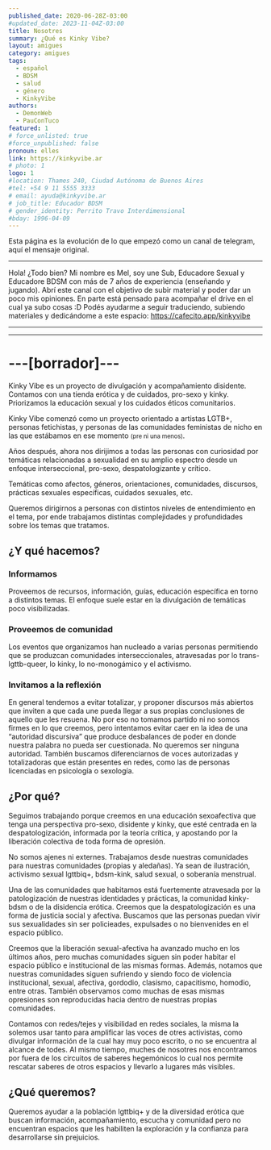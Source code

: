 ```yaml
---
published_date: 2020-06-28Z-03:00
#updated_date: 2023-11-04Z-03:00
title: Nosotres
summary: ¿Qué es Kinky Vibe?
layout: amigues
category: amigues
tags:
  - español
  - BDSM
  - salud
  - género
  - KinkyVibe
authors:
  - DemonWeb
  - PauConTuco
featured: 1
# force_unlisted: true
#force_unpublished: false
pronoun: elles
link: https://kinkyvibe.ar
# photo: 1
logo: 1
#location: Thames 240, Ciudad Autónoma de Buenos Aires
#tel: +54 9 11 5555 3333
# email: ayuda@kinkyvibe.ar
# job_title: Educador BDSM
# gender_identity: Perrito Travo Interdimensional
#bday: 1996-04-09
---
```


<script>
    import l from '$lib/posts/media/nosotres/1.png';
</script>

Esta página es la evolución de lo que empezó como un canal de telegram, aquí el mensaje original.

---

Hola! ¿Todo bien? Mi nombre es Mel, soy une Sub, Educadore Sexual y Educadore BDSM con más de 7 años de experiencia (enseñando y jugando). Abrí este canal con el objetivo de subir material y poder dar un poco mis opiniones. En parte está pensado para acompañar el drive en el cual ya subo cosas :D Podés ayudarme a seguir traduciendo, subiendo materiales y dedicándome a este espacio: https://cafecito.app/kinkyvibe

---

---

# ---[borrador]---

Kinky Vibe es un proyecto de divulgación y acompañamiento disidente.
Contamos con una tienda erótica y de cuidados, pro-sexo y kinky.
Priorizamos la educación sexual y los cuidados éticos comunitarios.

Kinky Vibe comenzó como un proyecto orientado a artistas LGTB+, personas fetichistas, y personas de las comunidades feministas de nicho en las que estábamos en ese momento <small>(pre ni una menos)</small>.

Años después, ahora nos dirijimos a todas las personas con curiosidad por temáticas relacionadas a sexualidad en su amplio espectro desde un enfoque interseccional, pro-sexo, despatologizante y crítico.

Temáticas como afectos, géneros, orientaciones, comunidades, discursos, prácticas sexuales específicas, cuidados sexuales, etc.

Queremos dirigirnos a personas con distintos niveles de entendimiento en el tema, por ende trabajamos distintas complejidades y profundidades sobre los temas que tratamos.

## ¿Y qué hacemos?

### Informamos

Proveemos de recursos, información, guías, educación específica en torno a distintos temas. El enfoque suele estar en la divulgación de temáticas poco visibilizadas.

### Proveemos de comunidad

Los eventos que organizamos han nucleado a varias personas permitiendo que se produzcan comunidades interseccionales, atravesadas por lo trans-lgttb-queer, lo kinky, lo no-monogámico y el activismo.

### Invitamos a la reflexión

En general tendemos a evitar totalizar, y proponer discursos más abiertos que inviten a que cada une pueda llegar a sus propias conclusiones de aquello que les resuena. No por eso no tomamos partido ni no somos firmes en lo que creemos, pero intentamos evitar caer en la idea de una “autoridad discursiva” que produce desbalances de poder en donde nuestra palabra no pueda ser cuestionada. No queremos ser ninguna autoridad. También buscamos diferenciarnos de voces autorizadas y totalizadoras que están presentes en redes, como las de personas licenciadas en psicología o sexología.

## ¿Por qué?

Seguimos trabajando porque creemos en una educación sexoafectiva que tenga una perspectiva pro-sexo, disidente y kinky, que esté centrada en la despatologización, informada por la teoría crítica, y apostando por la liberación colectiva de toda forma de opresión.

No somos ajenes ni externes. Trabajamos desde nuestras comunidades para nuestras comunidades (propias y aledañas). Ya sean de ilustración, activismo sexual lgttbiq+, bdsm-kink, salud sexual, o soberanía menstrual.

Una de las comunidades que habitamos está fuertemente atravesada por la patologización de nuestras identidades y prácticas, la comunidad kinky-bdsm o de la disidencia erótica. Creemos que la despatologización es una forma de justicia social y afectiva. Buscamos que las personas puedan vivir sus sexualidades sin ser policieades, expulsades o no bienvenides en el espacio público.

Creemos que la liberación sexual-afectiva ha avanzado mucho en los últimos años, pero muchas comunidades siguen sin poder habitar el espacio público e institucional de las mismas formas. Además, notamos que nuestras comunidades siguen sufriendo y siendo foco de violencia institucional, sexual, afectiva, gordodio, clasismo, capacitismo, homodio, entre otras. También observamos como muchas de esas mismas opresiones son reproducidas hacia dentro de nuestras propias comunidades.

Contamos con redes/tejes y visibilidad en redes sociales, la misma la solemos usar tanto para amplificar las voces de otres activistas, como divulgar información de la cual hay muy poco escrito, o no se encuentra al alcance de todes. Al mismo tiempo, muches de nosotres nos encontramos por fuera de los circuitos de saberes hegemónicos lo cual nos permite rescatar saberes de otros espacios y llevarlo a lugares más visibles.

## ¿Qué queremos?

Queremos ayudar a la población lgttbiq+ y de la diversidad erótica que buscan información, acompañamiento, escucha y comunidad pero no encuentran espacios que les habiliten la exploración y la confianza para desarrollarse sin prejuicios.

